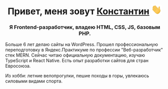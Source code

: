 <h1 align="center">Привет, меня зовут <a href="https://seomix.ru/" target="_blank">Константин</a> 
<img src="https://github.com/altwebga/altwebga/raw/main/img/Hi.gif" height="32"/></h1>
<h3 align="center">Я Frontend-разработчик, владею HTML, CSS, JS, базовым PHP.</h3> 
<p>Больше 6 лет делаю сайты на WordPress. Прошел профессиональную переподготовку в Яндекс.Практикуме по профессии "Веб-разработчик" стек MERN. Сейчас читаю официальную документацию, изучаю TypeScript и React Native.
Есть опыт разработки сайтов для стран Евросоюза.</p>

<p>Из хобби: летние велопрогулки, пешие походы в горы, увлекаюсь силовыми видами спорта.</p>

